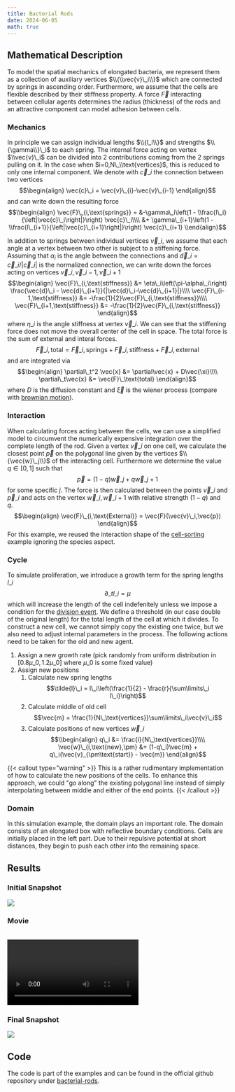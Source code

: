 ```yaml
---
title: Bacterial Rods
date: 2024-06-05
math: true
---
```


## Mathematical Description
To model the spatial mechanics of elongated bacteria, we represent them as a collection of
auxiliary vertices $\\{\\vec{v}\_i\\}$ which are connected by springs in ascending order.
Furthermore, we assume that the cells are flexible described by their stiffness property.
A force $\vec{F}$ interacting between cellular agents determines the radius (thickness) of the
rods and an attractive component can model adhesion between cells.

### Mechanics
In principle we can assign individual lengths $\\{l_i\\}$ and strengths $\\{\gamma\\}\_i$ to each
spring.
The internal force acting on vertex $\\vec{v}\_i$ can be divided into 2 contributions coming from
the 2 springs pulling on it.
In the case when $i=0,N\_\\text{vertices}$, this is reduced to only one internal component.
We denote with $\vec{c}\_{i}$ the connection between two vertices
$$\begin{align}
    \vec{c}\_i = \vec{v}\_{i}-\vec{v}\_{i-1}
\end{align}$$
and can write down the resulting force
$$\\begin{align}
    \vec{F}\_{i,\text{springs}} =
        &-\gamma\_i\left(1 - \\frac{l\_i}{\left|\vec{c}\_i\right|}\right)
        \vec{c}\_i\\\\
        &+ \gamma\_{i+1}\left(1 - \\frac{l\_{i+1}}{\left|\vec{c}\_{i+1}\right|}\right)
        \vec{c}\_{i+1}
\\end{align}$$

In addition to springs between individual vertices $\vec{v}\_i$, we assume that each angle at a
vertex between two other is subject to a stiffening force.
Assuming that $\alpha_i$ is the angle between the connections and
$\vec{d}\_i=\vec{c}\_i/|\vec{c}\_i|$ is the normalized connection,
we can write down the forces acting on vertices $\vec{v}\_i,\vec{v}\_{i-1},\vec{v}\_{i+1}$
$$\begin{align}
    \vec{F}\_{i,\text{stiffness}} &= \eta\_i\left(\pi-\alpha\_i\right)
        \frac{\vec{d}\_i - \vec{d}\_{i+1}}{|\vec{d}\_i-\vec{d}\_{i+1}|}\\\\
    \vec{F}\_{i-1,\text{stiffness}} &= -\frac{1}{2}\vec{F}\_{i,\text{stiffness}}\\\\
    \vec{F}\_{i+1,\text{stiffness}} &= -\frac{1}{2}\vec{F}\_{i,\text{stiffness}}
\end{align}$$
where $\eta\_i$ is the angle stiffness at vertex $\vec{v}\_i$.
We can see that the stiffening force does not move the overall center of the cell in space.
The total force is the sum of external and interal forces.
$$\begin{equation}
    \vec{F}\_{i,\text{total}} = \vec{F}\_{i,\text{springs}}+ \vec{F}\_{i,\text{stiffness}} + \vec{F}\_{i,\text{external}}
\end{equation}$$
and are integrated via
$$\begin{align}
    \partial\_t^2 \vec{x} &= \partial\vec{x} + D\vec{\xi}\\\\
    \partial\_t\vec{x} &= \vec{F}\_\text{total}
\end{align}$$
where $D$ is the diffusion constant and  $\vec{\xi}$ is the wiener process (compare with
[brownian motion](/docs/cellular_raza_building_blocks/struct.Brownian3D.html)).

### Interaction
When calculating forces acting between the cells, we can use a simplified model to circumvent the
numerically expensive integration over the complete length of the rod.
Given a vertex $\vec{v}\_i$ on one cell, we calculate the closest point $\vec{p}$ on the polygonal
line given by the vertices $\\{\vec{w}\_j\\}$ of the interacting cell.
Furthermore we determine the value $q\in[0,1]$ such that
$$\begin{equation}
    \vec{p} = (1-q)\vec{w}\_j + q\vec{w}\_{j+1}
\end{equation}$$
for some specific $j$.
The force is then calculated between the points $\vec{v}\_i$ and $\vec{p}\_i$ and acts on the
vertex $\vec{w}\_i,\vec{w}\_{i+1}$ with relative strength $(1-q)$ and $q$.
$$\begin{align}
    \vec{F}\_{i,\text{External}} = \vec{F}(\vec{v}\_i,\vec{p})
\end{align}$$
For this example, we reused the interaction shape of the [cell-sorting](/showcase/cell-sorting)
example ignoring the species aspect.

### Cycle
To simulate proliferation, we introduce a growth term for the spring lengths $l\_i$
$$\begin{equation}
    \partial\_t l\_i = \mu
\end{equation}$$
which will increase the length of the cell indefenitely unless we impose a condition for the
[division event](/internals/concepts/cell/cycle).
We define a threshold (in our case double of the original length) for the total length of the
cell at which it divides.
To construct a new cell, we cannot simply copy the existing one twice, but we also need to adjust
internal parameters in the process.
The following actions need to be taken for the old and new agent.

1. Assign a new growth rate (pick randomly from uniform distribution in $[0.8\mu\_0,1.2\mu\_0]$
   where $\mu\_0$ is some fixed value)
2. Assign new positions
    1. Calculate new spring lengths
    $$\tilde{l}\_i = l\_i\left(\frac{1}{2} - \frac{r}{\sum\limits\_i l\_i}\right)$$
    2. Calculate middle of old cell
    $$\vec{m} = \frac{1}{N\_\text{vertices}}\sum\limits\_i\vec{v}\_i$$
    3. Calculate positions of new vertices $\vec{w}\_i$
    $$\\begin{align}
        q\_i &= \frac{i}{N\_\text{vertices}}\\\\
        \vec{w}\_{i,\text{new},\pm} &= (1-q\_i)\vec{m} + q\_i(\vec{v}_{\pm\text{start}} - \vec{m})
    \end{align}$$

{{< callout type="warning" >}}
This is a rather rudimentary implementation of how to calculate the new positions of the cells.
To enhance this approach, we could "go along" the existing polygonal line instead of simply
interpolating between middle and either of the end points.
{{< /callout >}}

### Domain
In this simulation example, the domain plays an important role.
The domain consists of an elongated box with reflective boundary conditions.
Cells are initially placed in the left part.
Due to their repulsive potential at short distances, they begin to push each other into the
remaining space.

## Results
### Initial Snapshot
![](/showcase/bacterial-rods/initial.png)

### Movie
<br>
<video controls>
    <source src="/showcase/bacterial-rods/movie.mp4" type="video/mp4">
</video>

### Final Snapshot
![](/showcase/bacterial-rods/final.png)

## Code
The code is part of the examples and can be found in the official github repository under
[bacterial-rods](https://github.com/jonaspleyer/cellular_raza/tree/master/cellular_raza-examples/bacterial_rods).
